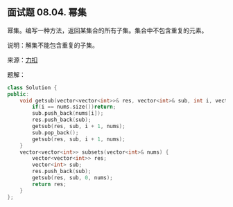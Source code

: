 ## 面试题 08.04. 幂集
幂集。编写一种方法，返回某集合的所有子集。集合中不包含重复的元素。

说明：解集不能包含重复的子集。

来源：[力扣](https://leetcode-cn.com/problems/power-set-lcci/)

题解：
```C++
class Solution {
public:
    void getsub(vector<vector<int>>& res, vector<int>& sub, int i, vector<int>& nums){
        if(i == nums.size())return;
        sub.push_back(nums[i]);
        res.push_back(sub);
        getsub(res, sub, i + 1, nums);
        sub.pop_back();
        getsub(res, sub, i + 1, nums);
    }
    vector<vector<int>> subsets(vector<int>& nums) {
        vector<vector<int>> res;
        vector<int> sub;
        res.push_back(sub);
        getsub(res, sub, 0, nums);
        return res;
    }
};
```
